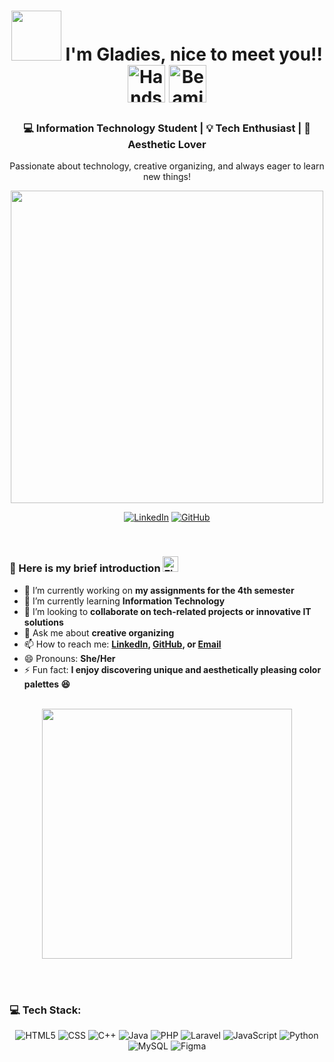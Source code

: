 <div align="center">
<h1><img src="https://github.com/Anmol-Baranwal/Cool-GIFs-For-GitHub/assets/74038190/a762dc06-3a4c-432e-8679-a99fe8a433b7" width="80"> I'm Gladies, nice to meet you!! 
<img src="https://user-images.githubusercontent.com/74038190/216120981-b9507c36-0e04-4469-8e27-c99271b45ba5.png" alt="Handshake" width="60" />
<img src="https://user-images.githubusercontent.com/74038190/216120986-f2752ca9-fe82-4aa3-befe-0a58db010d85.png" alt="Beaming Face with Smiling Eyes" width="60" />
</h1>
<h3>💻 Information Technology Student | 💡 Tech Enthusiast | 🎨 Aesthetic Lover</h3> <p>Passionate about technology, creative organizing, and always eager to learn new things!</p><img src="https://user-images.githubusercontent.com/74038190/212747903-e9bdf048-2dc8-41f9-b973-0e72ff07bfba.gif" width="500">
    
[![LinkedIn](https://img.shields.io/badge/LinkedIn-Gladies-blue?logo=linkedin)](https://linkedin.com/in/gladiesmargaret)
[![GitHub](https://img.shields.io/badge/GitHub-Gladies-black?logo=github)](https://github.com/gladiessinaga)

</div>
<br> 

### 📌 Here is my brief introduction <img src="https://user-images.githubusercontent.com/74038190/216122041-518ac897-8d92-4c6b-9b3f-ca01dcaf38ee.png" alt="Fire" width="25" />
- 🔭 I’m currently working on **my assignments for the 4th semester**
- 🌱 I’m currently learning **Information Technology**
- 👯 I’m looking to **collaborate on tech-related projects or innovative IT solutions**
- 💬 Ask me about **creative organizing**
- 📫 How to reach me: **[LinkedIn](https://linkedin.com/in/gladiesmargaret), [GitHub](https://github.com/gladiessinaga), or [Email](gladiesmargaret@students.usu.ac.id)**  
- 😄 Pronouns: **She/Her**
- ⚡ Fun fact: **I enjoy discovering unique and aesthetically pleasing color palettes 😆**
<br><br>

<div align="center">
<img src="https://user-images.githubusercontent.com/74038190/212750155-3ceddfbd-19d3-40a3-87af-8d329c8323c4.gif" width="400"> 
</div>

<br><br>
### 💻 Tech Stack:
<p align="center">
  <img src="https://img.shields.io/badge/-HTML5-E34F26?logo=html5&logoColor=white&style=flat" alt="HTML5">
  <img src="https://img.shields.io/badge/-CSS-1572B6?logo=css3&logoColor=white&style=flat" alt="CSS">
  <img src="https://img.shields.io/badge/-C++-00599C?logo=c%2B%2B&logoColor=white&style=flat" alt="C++">
  <img src="https://img.shields.io/badge/-Java-007396?logo=java&logoColor=white&style=flat" alt="Java">
  <img src="https://img.shields.io/badge/-PHP-777BB4?logo=php&logoColor=white&style=flat" alt="PHP">
  <img src="https://img.shields.io/badge/-Laravel-FF2D20?logo=laravel&logoColor=white&style=flat" alt="Laravel">
  <img src="https://img.shields.io/badge/-JavaScript-F7DF1E?logo=javascript&logoColor=black&style=flat" alt="JavaScript">
  <img src="https://img.shields.io/badge/-Python-3776AB?logo=python&logoColor=white&style=flat" alt="Python">
  <img src="https://img.shields.io/badge/-MySQL-4479A1?logo=mysql&logoColor=white&style=flat" alt="MySQL">
  <img src="https://img.shields.io/badge/-Figma-F24E1E?logo=figma&logoColor=white&style=flat" alt="Figma">
</p>
